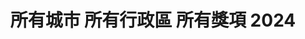 ---
title: "所有城市 所有行政區 所有獎項 2024"
keywords:
  - 美食競賽
  - 台灣美食
  - 美食精選
datePublished: "2025-06-30"
dateModified: "2025-07-01"
city: "所有城市"
district: "所有行政區"
award: "所有獎項"
year: "2024"
page: 1
count: 406

restaurants:
  - name: "晶華軒 Silks House"
    address: "台北市中山區中山北路二段39巷3號3樓"
    phone: "0225215000#3236"
    geo: "25.054151528628463, 121.52419389383094"
    google_map: "https://maps.app.goo.gl/RcyyZu9cmmkmzSJH6"
    footinder: "https://footinder.com.tw/%E5%8F%B0%E5%8C%97%E5%B8%82%E4%B8%AD%E5%B1%B1%E5%8D%80/31232/"
    official: "https://www.regenttaiwan.com/dining/silks-house"
    award:
    - name: "500盤"
      year: "2024"
  - name: "鄒記食舖"
    address: "台北市松山區復興北路313巷43號"
    phone: "0225465980"
    geo: "25.059036706848254, 121.54693058077201"
    google_map: "https://maps.app.goo.gl/w7pW6acHTFGeTnE9A"
    footinder: "https://footinder.com.tw/%E5%8F%B0%E5%8C%97%E5%B8%82%E6%9D%BE%E5%B1%B1%E5%8D%80/133658/"
    official: "https://www.instagram.com/zoujicuisine"
    award:
    - name: "500盤"
      year: "2024"
  - name: "Restaurant A"
    address: "台北市大安區忠孝東路三段282號四樓新光三越Diamond Towers 二館4樓"
    phone: "0227218088"
    geo: "25.041423564053865, 121.54269449269432"
    google_map: "https://maps.app.goo.gl/crekXAb8UAhz8DxGA"
    footinder: "https://footinder.com.tw/%E5%8F%B0%E5%8C%97%E5%B8%82%E5%A4%A7%E5%AE%89%E5%8D%80/362095/"
    official: "https://restaurant-a.com/"
    award:
    - name: "500盤"
      year: "2024"
  - name: "NOBUO"
    address: "台北市中正區泰安街8號"
    phone: ""
    geo: "25.03996671939309, 121.52793769185233"
    google_map: "https://maps.app.goo.gl/EbNR51k4LpATs9189"
    footinder: "https://footinder.com.tw/%E5%8F%B0%E5%8C%97%E5%B8%82%E4%B8%AD%E6%AD%A3%E5%8D%80/362097/"
    official: "https://nobuo.tw/"
    award:
    - name: "500盤"
      year: "2024"
  - name: "COAST"
    address: "台北市中山區中山北路二段39巷3號B2"
    phone: "0225670237"
    geo: "25.054072214606514, 121.52469096491677"
    google_map: "https://maps.app.goo.gl/KxvabBugrVPU1FRw9"
    footinder: "https://footinder.com.tw/%E5%8F%B0%E5%8C%97%E5%B8%82%E4%B8%AD%E5%B1%B1%E5%8D%80/47019/"
    official: "https://coast.tw/"
    award:
    - name: "500盤"
      year: "2024"
  - name: "RAW(暫時關閉)"
    address: "台北市中山區樂群三路301號"
    phone: "0285015800"
    geo: "25.08281945475802, 121.5593387767071"
    google_map: "https://maps.app.goo.gl/hCHcddkjTbQKy2Ly8"
    footinder: "https://footinder.com.tw/%E5%8F%B0%E5%8C%97%E5%B8%82%E4%B8%AD%E5%B1%B1%E5%8D%80/1511/"
    official: "https://www.raw.com.tw/"
    award:
    - name: "500盤"
      year: "2024"
  - name: "fumée"
    address: "台北市中山區中山北路二段39巷3號B3"
    phone: ""
    geo: "25.05418847671346, 121.52423927962286"
    google_map: "https://maps.app.goo.gl/7T5J3c4qH8j2msMD6"
    footinder: "https://footinder.com.tw/%E5%8F%B0%E5%8C%97%E5%B8%82%E4%B8%AD%E5%B1%B1%E5%8D%80/362099/"
    official: "https://www.facebook.com/p/Fum%C3%A9e-61551692447225/"
    award:
    - name: "500盤"
      year: "2024"
  - name: "山海樓"
    address: "台北市中正區仁愛路二段94號"
    phone: "0223513345"
    geo: "25.037982828032963, 121.53140611653463"
    google_map: "https://maps.app.goo.gl/JuyfEg4LrBj17Ujz7"
    footinder: "https://footinder.com.tw/%e5%8f%b0%e5%8c%97%e5%b8%82%e4%b8%ad%e6%ad%a3%e5%8d%80/8005/"
    official: "https://www.mountain-n-seahouse.com/zh-hant/"
    award:
    - name: "500盤"
      year: "2024"
  - name: "頤宮中餐廳 Le Palais"
    address: "台北市大同區承德路一段3號17樓"
    phone: "0221819950#3261"
    geo: "25.049151132470683, 121.51686963066113"
    google_map: "https://maps.app.goo.gl/rdq5ecBtenHNZU1j7"
    footinder: "https://footinder.com.tw/%e5%8f%b0%e5%8c%97%e5%b8%82%e5%a4%a7%e5%90%8c%e5%8d%80/604/"
    official: "https://www.palaisdechinehotel.com/p/pdc-tw/pages/lepalais"
    award:
    - name: "500盤"
      year: "2024"
---